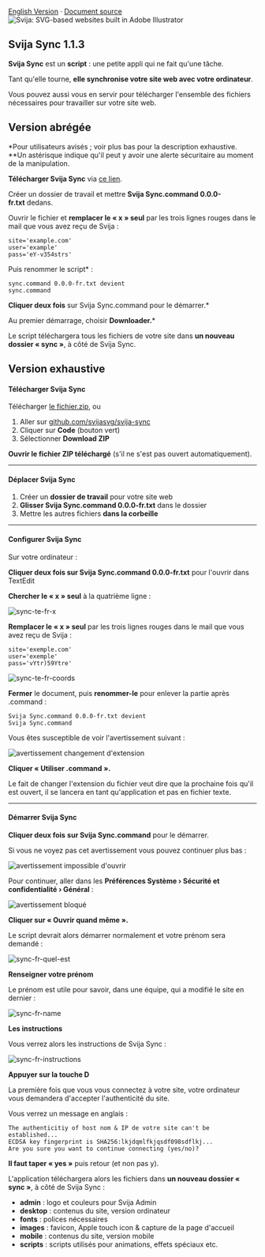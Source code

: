 [English Version](https://github.com/svijasvg/svija-sync) · [Document source](https://docs.svija.com/fr/quick-start/1-1-svija-sync)
![Svija: SVG-based websites built in Adobe Illustrator](http://files.svija.com/github/readme-logo.png?2 "Svija: SVG-based websites built in Adobe Illustrator")

Svija Sync 1.1.3
-------------------------------------

**Svija Sync** est un **script** : une petite appli qui ne fait qu'une tâche.

Tant qu'elle tourne, **elle synchronise votre site web avec votre ordinateur**.

Vous pouvez aussi vous en servir pour télécharger l'ensemble des fichiers nécessaires pour travailler sur votre site web.

Version abrégée
---------------

*Pour utilisateurs avisés ; voir plus bas pour la description exhaustive.
**Un astérisque indique qu'il peut y avoir une alerte sécuritaire au moment de la manipulation.

**Télécharger Svija Sync** via [ce lien](https://github.com/svijasvg/svija-sync/archive/master.zip).

Créer un dossier de travail et mettre **Svija Sync.command 0.0.0-fr.txt** dedans.

Ouvrir le fichier et **remplacer le « x » seul** par les trois lignes rouges dans le mail que vous avez reçu de Svija :

    site='example.com'
    user='example'
    pass='eY-v354strs'

Puis renommer le script* :

    sync.command 0.0.0-fr.txt devient
    sync.command

**Cliquer deux fois** sur Svija Sync.command pour le démarrer.*

Au premier démarrage, choisir **Downloader.***

Le script téléchargera tous les fichiers de votre site dans **un nouveau dossier « sync »**, à côté de Svija Sync.

Version exhaustive
------------------

#### Télécharger Svija Sync

Télécharger [le fichier.zip](https://github.com/svijasvg/svija-sync/archive/master.zip), ou

1.  Aller sur [github.com/svijasvg/svija-sync](https://github.com/svijasvg/svija-sync)
2.  Cliquer sur **Code** (bouton vert)
3.  Sélectionner **Download ZIP**

**Ouvrir le fichier ZIP téléchargé** (s'il ne s'est pas ouvert automatiquement).

* * * * *

#### Déplacer Svija Sync

1.  Créer un **dossier de travail** pour votre site web
2.  **Glisser Svija Sync.command 0.0.0-fr.txt** dans le dossier
3.  Mettre les autres fichiers **dans la corbeille**

* * * * *

#### Configurer Svija Sync

Sur votre ordinateur :

**Cliquer deux fois sur Svija Sync.command 0.0.0-fr.txt** pour l'ouvrir dans TextEdit

**Chercher le « x » seul** à la quatrième ligne :

![sync-te-fr-x](https://docs.svija.com/wp-content/uploads/elementor/thumbs/sync-te-fr-x-1-ot4im3bw0p0uqkzcn9ss5ea0g64rtb64skqmxwvvlk.jpg "sync-te-fr-x")

**Remplacer le « x » seul** par les trois lignes rouges dans le mail que vous avez reçu de Svija :

    site='exemple.com'
    user='exemple'
    pass='vYtr)59Ytre'

![sync-te-fr-coords](https://docs.svija.com/wp-content/uploads/elementor/thumbs/sync-te-fr-coords-ot4i8xl8c70c743hhl0t8ptp1yzs1uxezfxx2geapk.jpg "sync-te-fr-coords")

**Fermer** le document, puis **renommer-le** pour enlever la partie après .command :

    Svija Sync.command 0.0.0-fr.txt devient
    Svija Sync.command

Vous êtes susceptible de voir l'avertissement suivant :

![avertissement changement d'extension](https://docs.svija.com/wp-content/uploads/elementor/thumbs/avertissement-changement-dextension-omnbsrj1hhojppnd206fdsw7n5c7a9vqcl0vvr8efw.jpg "avertissement changement d'extension")

**Cliquer « Utiliser .command ».**

Le fait de changer l'extension du fichier veut dire que la prochaine fois qu'il est ouvert, il se lancera en tant qu'application et pas en fichier texte.

* * * * *

#### Démarrer Svija Sync

**Cliquer deux fois** **sur Svija Sync.command** pour le démarrer.

Si vous ne voyez pas cet avertissement vous pouvez continuer plus bas :

![avertissement impossible d'ouvrir](https://docs.svija.com/wp-content/uploads/elementor/thumbs/avertissement-impossible-douvrir-omnbtjq76irt4gmkpl8hk1qupkhadmhg9pdc8afyjo.jpg "avertissement impossible d'ouvrir")

Pour continuer, aller dans les **Préférences Système › Sécurité et confidentialité › Général** :

![avertissement bloqué](https://docs.svija.com/wp-content/uploads/elementor/thumbs/avertissement-bloqu%C3%A9-omnbujg2e88sp41k4r60lyqg1wfhoinrrpq723yt38.jpg "avertissement bloqué")

**Cliquer sur « Ouvrir quand même ».**

Le script devrait alors démarrer normalement et votre prénom sera demandé :

![sync-fr-quel-est](https://docs.svija.com/wp-content/uploads/elementor/thumbs/sync-fr-quel-est-ot4i8urprowti8m5jp0eni1bi4g76asxj5a5uefgnk.jpg "sync-fr-quel-est")

**Renseigner votre prénom**

Le prénom est utile pour savoir, dans une équipe, qui a modifié le site en dernier :

![sync-fr-name](https://docs.svija.com/wp-content/uploads/elementor/thumbs/sync-fr-name-ot4i8ttvkuvj6mnip6ls309uwqktylp770mod4guts.jpg "sync-fr-name")

**Les instructions**

Vous verrez alors les instructions de Svija Sync :

![sync-fr-instructions](https://docs.svija.com/wp-content/uploads/elementor/thumbs/sync-fr-instructions-ot4i8sw1e0u8v0ovuo75iiiebcpgqwlguvz6vui900.jpg "sync-fr-instructions")

**Appuyer sur la touche D**

La première fois que vous vous connectez à votre site, votre ordinateur vous demandera d'accepter l'authenticité du site.

Vous verrez un message en anglais :

    The authenticitiy of host nom & IP de votre site can't be established...
    ECDSA key fingerprint is SHA256:lkjdqmlfkjqsdf098sdflkj...
    Are you sure you want to continue connecting (yes/no)?

**Il faut taper « yes »** puis retour (et non pas y).

L'application téléchargera alors les fichiers dans **un nouveau dossier « sync »**, à côté de Svija Sync :

-   **admin** : logo et couleurs pour Svija Admin
-   **desktop** : contenus du site, version ordinateur
-   **fonts** : polices nécessaires
-   **images** : favicon, Apple touch icon & capture de la page d'accueil
-   **mobile** : contenus du site, version mobile
-   **scripts** : scripts utilisés pour animations, effets spéciaux etc.
